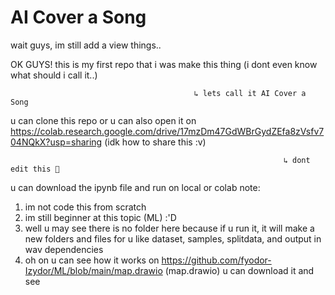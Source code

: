# AI Cover a Song
wait guys, im still add a view things..

OK GUYS!
this is my first repo that i was make this thing (i dont even know what should i call it..)
                                           
                                             ↳ lets call it AI Cover a Song
u can clone this repo or u can also open it on https://colab.research.google.com/drive/17mzDm47GdWBrGydZEfa8zVsfv704NQkX?usp=sharing (idk how to share this :v)
                                                                 
                                                                 ↳ dont edit this 🚯
                                                                 
                                                                 
u can download the ipynb file and run on local or colab
note: 
  1. im not code this from scratch
  2. im still beginner at this topic (ML) :'D
  3. well u may see there is no folder here because if u run it, it will make a new folders and files for u like dataset, samples, splitdata, and output in wav dependencies
  4. oh on u can see how it works on https://github.com/fyodor-Izydor/ML/blob/main/map.drawio (map.drawio) u can download it and see
